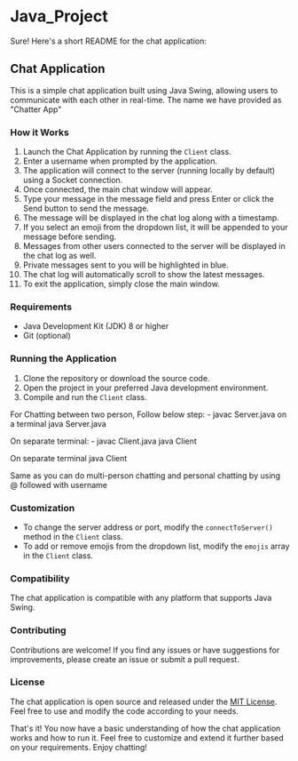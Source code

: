 # Java_Project

Sure! Here's a short README for the chat application:

## Chat Application

This is a simple chat application built using Java Swing, allowing users to communicate with each other in real-time.
The name we have provided as "Chatter App"

### How it Works
1. Launch the Chat Application by running the `Client` class.
2. Enter a username when prompted by the application.
3. The application will connect to the server (running locally by default) using a Socket connection.
4. Once connected, the main chat window will appear.
5. Type your message in the message field and press Enter or click the Send button to send the message.
6. The message will be displayed in the chat log along with a timestamp.
7. If you select an emoji from the dropdown list, it will be appended to your message before sending.
8. Messages from other users connected to the server will be displayed in the chat log as well.
9. Private messages sent to you will be highlighted in blue.
10. The chat log will automatically scroll to show the latest messages.
11. To exit the application, simply close the main window.

### Requirements
- Java Development Kit (JDK) 8 or higher
- Git (optional)

### Running the Application
1. Clone the repository or download the source code.
2. Open the project in your preferred Java development environment.
3. Compile and run the `Client` class.

For Chatting between two person, Follow below step: -
javac Server.java on a terminal 
java Server.java 

On separate terminal: -
javac Client.java
java Client

On separate terminal 
java Client

Same as you can do multi-person chatting and personal chatting by using @ followed with username


### Customization

- To change the server address or port, modify the `connectToServer()` method in the `Client` class.
- To add or remove emojis from the dropdown list, modify the `emojis` array in the `Client` class.

### Compatibility

The chat application is compatible with any platform that supports Java Swing.

### Contributing

Contributions are welcome! If you find any issues or have suggestions for improvements, please create an issue or submit a pull request.

### License

The chat application is open source and released under the [MIT License](LICENSE). Feel free to use and modify the code according to your needs.

That's it! You now have a basic understanding of how the chat application works and how to run it. Feel free to customize and extend it further based on your requirements. Enjoy chatting!
